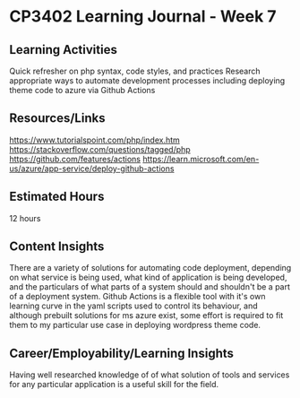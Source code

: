 # CP3402 Learning Journal - Week 7

## Learning Activities
Quick refresher on php syntax, code styles, and practices
Research appropriate ways to automate development processes including deploying theme code to azure via Github Actions

## Resources/Links
https://www.tutorialspoint.com/php/index.htm
https://stackoverflow.com/questions/tagged/php
https://github.com/features/actions
https://learn.microsoft.com/en-us/azure/app-service/deploy-github-actions

## Estimated Hours
12 hours

## Content Insights
There are a variety of solutions for automating code deployment, depending on what service is being used, what kind of application is being developed, and the particulars of what parts of a system should and shouldn't be a part of a deployment system.  Github Actions is a flexible tool with it's own learning curve in the yaml scripts used to control its behaviour, and although prebuilt solutions for ms azure exist, some effort is required to fit them to my particular use case in deploying wordpress theme code.  

## Career/Employability/Learning Insights
Having well researched knowledge of of what solution of tools and services for any particular application is a useful skill for the field.
